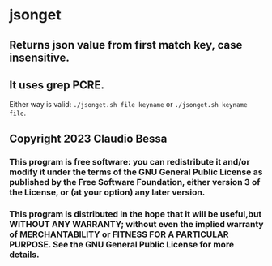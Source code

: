 # jsonget
## Returns json value from first match key, case insensitive.
## It uses grep PCRE.

Either way is valid: `./jsonget.sh file keyname` or `./jsonget.sh keyname file`.

## Copyright 2023 Claudio Bessa

### This program is free software: you can redistribute it and/or modify it under the terms of the GNU General Public License as published by the Free Software Foundation, either version 3 of the License, or (at your option) any later version.

### This program is distributed in the hope that it will be useful,but WITHOUT ANY WARRANTY; without even the implied warranty of MERCHANTABILITY or FITNESS FOR A PARTICULAR PURPOSE.  See the GNU General Public License for more details.

